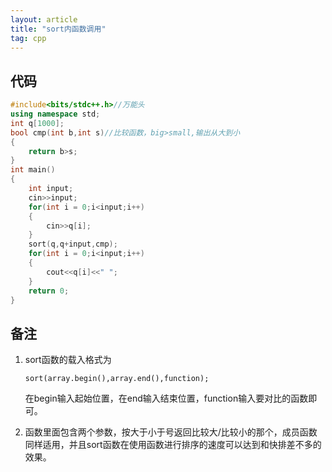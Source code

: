 ```yaml
---
layout: article
title: "sort内函数调用"
tag: cpp
---
```


## 代码

```c++
#include<bits/stdc++.h>//万能头
using namespace std;
int q[1000];
bool cmp(int b,int s)//比较函数，big>small,输出从大到小
{
    return b>s;
}
int main()
{
    int input;
    cin>>input;
    for(int i = 0;i<input;i++)
    {
        cin>>q[i];
    }
    sort(q,q+input,cmp);
    for(int i = 0;i<input;i++)
    {
        cout<<q[i]<<" ";
    }
    return 0;
}
```

## 备注

1. sort函数的载入格式为

   `sort(array.begin(),array.end(),function);`

   在begin输入起始位置，在end输入结束位置，function输入要对比的函数即可。

2. 函数里面包含两个参数，按大于小于号返回比较大/比较小的那个，成员函数同样适用，并且sort函数在使用函数进行排序的速度可以达到和快排差不多的效果。
